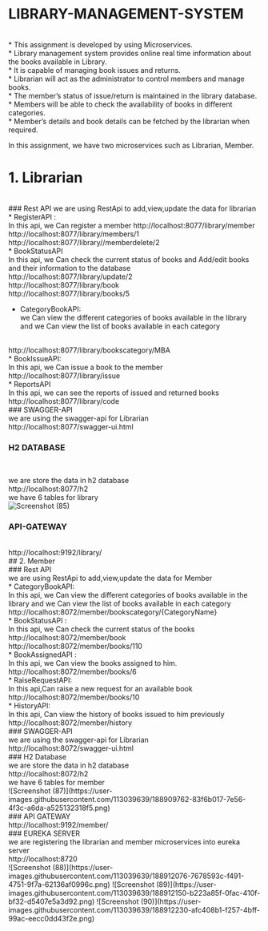 # LIBRARY-MANAGEMENT-SYSTEM
<br>                                             
* This assignment is developed by using Microservices.
<br> 
* Library management system provides online real time information about the books available in Library. 
<br>
* It is capable of managing book issues and returns. 
<br>
* Librarian will act as the administrator to control members and manage books. 
<br>
* The member’s status of issue/return is maintained in the library database.
<br>
* Members will be able to check the availability of books in different categories. 
<br>
* Member’s details and book details can be fetched by the librarian when required.
<br>
                                                                          
 In this assignment, we have two microservices such as Librarian, Member.
 <br>
 # 1. Librarian
<br>
 ### Rest API
we are using RestApi to add,view,update the data for librarian
<br>
* RegisterAPI :
<br>
In this api, we Can register a member
http://localhost:8077/library/member
<br>
http://localhost:8077/library/members/1
<br>
http://localhost:8077/library//memberdelete/2
<br>
* BookStatusAPI
<br>
In this api, we Can check the current status of books and Add/edit books and their information to the database
<br>
http://localhost:8077/library/update/2
<br>
http://localhost:8077/library/book
<br>
http://localhost:8077/library/books/5

* CategoryBookAPI:
  <br>
we Can view the different categories of books available in the library and we Can view the list of books available in each category
<br>
http://localhost:8077/library/bookscategory/MBA
<br>
* BookIssueAPI:
 <br>
In this api, we Can issue a book to the member
<br>
http://localhost:8077/library/issue
<br>
* ReportsAPI
<br>
In this api, we can see the reports of issued and returned books
<br>
http://localhost:8077/library/code
<br>
### SWAGGER-API
<br>
we are using the swagger-api for Librarian
<br>
http://localhost:8077/swagger-ui.html
<br>

### H2 DATABASE
<br>

we are store the data in h2 database
<br>
http://localhost:8077/h2
<br>
we have 6 tables for library
<br>
![Screenshot (85)](https://user-images.githubusercontent.com/113039639/188908425-9dbb1e47-96a0-4344-8702-662d3b2b1c78.png)
<br>
### API-GATEWAY 
<br>
http://localhost:9192/library/
<br>
## 2. Member
<br>
### Rest API
<br>
we are using RestApi to add,view,update the data for Member
<br>
* CategoryBookAPI:
<br>
In this api, we Can view the different categories of books available in the library and we Can view the list of books available in each category
<br>
http://localhost:8072/member/bookscategory/{CategoryName}
<br>
* BookStatusAPI :
<br>
In this api, we Can check the current status of the books
<br>
http://localhost:8072/member/book
<br>
http://localhost:8072/member/books/110
<br>
* BookAssignedAPI :
<br>
In this api, we Can view the books assigned to him.
<br>
http://localhost:8072/member/books/6
<br>
* RaiseRequestAPI:
<br>
In this api,Can raise a new request for an available book
<br>
http://localhost:8072/member/books/10
<br>
* HistoryAPI:
<br>
In this api, Can view the history of books issued to him previously
<br>
http://localhost:8072/member/history
<br>
### SWAGGER-API
<br>
we are using the swagger-api for Librarian
<br>
http://localhost:8072/swagger-ui.html
<br>
### H2 Database
<br>
we are store the data in h2 database
<br>
http://localhost:8072/h2
<br>
we have 6 tables for member
<br>
![Screenshot (87)](https://user-images.githubusercontent.com/113039639/188909762-83f6b017-7e56-4f3c-a6da-a525132318f5.png)
<br>
### API GATEWAY
<br>
http://localhost:9192/member/
<br>
### EUREKA SERVER
<br>
 we are registering the librarian and member microservices into eureka server
<br>
http://localhost:8720
<br>
![Screenshot (88)](https://user-images.githubusercontent.com/113039639/188912076-7678593c-f491-4751-9f7a-62136af0996c.png)
![Screenshot (89)](https://user-images.githubusercontent.com/113039639/188912150-b223a85f-0fac-410f-bf32-d5407e5a3d92.png)
![Screenshot (90)](https://user-images.githubusercontent.com/113039639/188912230-afc408b1-f257-4bff-99ac-eecc0dd43f2e.png)


